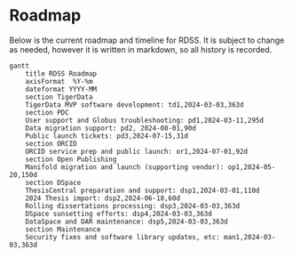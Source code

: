 # Roadmap

Below is the current roadmap and timeline for RDSS. It is subject to change as needed, however it is written in markdown, so all history is recorded.

```mermaid
gantt
    title RDSS Roadmap
    axisFormat  %Y-%m
    dateformat YYYY-MM
    section TigerData
    TigerData MVP software development: td1,2024-03-03,363d
    section PDC
    User support and Globus troubleshooting: pd1,2024-03-11,295d
    Data migration support: pd2, 2024-08-01,90d
    Public launch tickets: pd3,2024-07-15,31d
    section ORCID
    ORCID service prep and public launch: or1,2024-07-01,92d
    section Open Publishing
    Manifold migration and launch (supporting vendor): op1,2024-05-20,150d
    section DSpace
    ThesisCentral preparation and support: dsp1,2024-03-01,110d
    2024 Thesis import: dsp2,2024-06-18,60d
    Rolling dissertations processing: dsp3,2024-03-03,363d
    DSpace sunsetting efforts: dsp4,2024-03-03,363d
    DataSpace and OAR maintenance: dsp5,2024-03-03,363d
    section Maintenance
    Security fixes and software library updates, etc: man1,2024-03-03,363d
```
